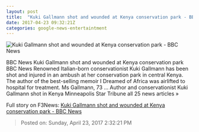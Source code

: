 ```yaml
---
layout: post
title:  "Kuki Gallmann shot and wounded at Kenya conservation park - BBC News"
date: 2017-04-23 09:32:21Z
categories: google-news-entertaintment
---
```


![Kuki Gallmann shot and wounded at Kenya conservation park - BBC News](https://ichef.bbci.co.uk/news/1024/cpsprodpb/4EF1/production/_95390202_gallmann.jpg)

BBC News Kuki Gallmann shot and wounded at Kenya conservation park BBC News Renowned Italian-born conservationist Kuki Gallmann has been shot and injured in an ambush at her conservation park in central Kenya. The author of the best-selling memoir I Dreamed of Africa was airlifted to hospital for treatment. Ms Gallmann, 73 ... Author and conservationist Kuki Gallmann shot in Kenya Minneapolis Star Tribune all 25 news articles »


Full story on F3News: [Kuki Gallmann shot and wounded at Kenya conservation park - BBC News](http://www.f3nws.com/n/ErWnW)

> Posted on: Sunday, April 23, 2017 2:32:21 PM
